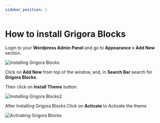 ```yaml
---
sidebar_position: 1
---
```


# How to install Grigora Blocks

Login to your **Wordpress Admin Panel** and go to **Appearance > Add New** section.

![Installing Grigora Blocks](/img/tutorial/installingGrigoraBlocks.webp)

Click on **Add New** from top of the window, and, in **Search Bar** search for **Grigora Blocks**.

Then click on **Install Theme** button.

![Installing Grigora Blocks2](/img/tutorial/installingGrigoraBlocks2.webp)

After Installing Grigora Blocks Click on **Activate** to Activate the theme

![Activating Grigora Blocks](/img/tutorial/activatingGrigoraBlocks.webp)